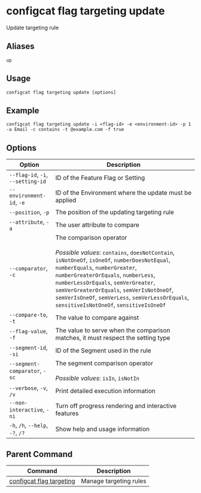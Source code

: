 # configcat flag targeting update
Update targeting rule
## Aliases
`up`
## Usage
```
configcat flag targeting update [options]
```
## Example
```
configcat flag targeting update -i <flag-id> -e <environment-id> -p 1 -a Email -c contains -t @example.com -f true
```
## Options
| Option | Description |
| ------ | ----------- |
| `--flag-id`, `-i`, `--setting-id` | ID of the Feature Flag or Setting |
| `--environment-id`, `-e` | ID of the Environment where the update must be applied |
| `--position`, `-p` | The position of the updating targeting rule |
| `--attribute`, `-a` | The user attribute to compare |
| `--comparator`, `-c` | The comparison operator<br/><br/>*Possible values*: `contains`, `doesNotContain`, `isNotOneOf`, `isOneOf`, `numberDoesNotEqual`, `numberEquals`, `numberGreater`, `numberGreaterOrEquals`, `numberLess`, `numberLessOrEquals`, `semVerGreater`, `semVerGreaterOrEquals`, `semVerIsNotOneOf`, `semVerIsOneOf`, `semVerLess`, `semVerLessOrEquals`, `sensitiveIsNotOneOf`, `sensitiveIsOneOf` |
| `--compare-to`, `-t` | The value to compare against |
| `--flag-value`, `-f` | The value to serve when the comparison matches, it must respect the setting type |
| `--segment-id`, `-si` | ID of the Segment used in the rule |
| `--segment-comparator`, `-sc` | The segment comparison operator<br/><br/>*Possible values*: `isIn`, `isNotIn` |
| `--verbose`, `-v`, `/v` | Print detailed execution information |
| `--non-interactive`, `-ni` | Turn off progress rendering and interactive features |
| `-h`, `/h`, `--help`, `-?`, `/?` | Show help and usage information |
## Parent Command
| Command | Description |
| ------ | ----------- |
| [configcat flag targeting](configcat-flag-targeting.md) | Manage targeting rules |
